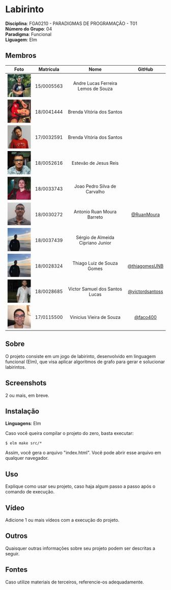 # Labirinto

**Disciplina**: FGA0210 - PARADIGMAS DE PROGRAMAÇÃO - T01 <br>
**Número do Grupo**: 04<br>
**Paradigma**: Funcional<br>
**Liguagem**: Elm


## Membros

| Foto | Matrícula | Nome | GitHub |
|:--:|:--:|:--:|:--:|
| <img src="./images/members/andre.jpg" width="100">| 15/0005563 | Andre Lucas Ferreira Lemos de Souza | 
| <img src="./images/members/brenda.jpg" width="100">| 18/0041444 | Brenda Vitória dos Santos | 
| <img src="./images/members/estevao.jpg" width="100">| 17/0032591 | Brenda Vitória dos Santos  | 
| <img src="./images/members/joao.jpg" width="100">| 18/0052616 | Estevão de Jesus Reis | 
| <img src="./images/members/ruan.jpg" width="100">| 18/0033743 | Joao Pedro Silva de Carvalho | 
| <img src="./images/members/sergio.jpg" width="100">| 18/0030272 | Antonio Ruan Moura Barreto | [@RuanMoura](https://github.com/RuanMoura) 
| <img src="./images/members/thiago.jpg" width="100">| 18/0037439 | Sérgio de Almeida Cipriano Junior | 
| <img src="./images/members/thiago.jpg" width="100">| 18/0028324 | Thiago Luiz de Souza Gomes| [@thiagomesUNB](https://github.com/thiagomesUNB) 
| <img src="./images/members/victor.jpg" width="100">| 18/0028685 | Victor Samuel dos Santos Lucas| [@victordsantoss](https://github.com/victordsantoss) 
| <img src="./images/members/vini.jpg" width="100">| 17/0115500 | Vinicius Vieira de Souza | [@faco400](https://github.com/faco400) 

## Sobre 
O projeto consiste em um jogo de labirinto, desenvolvido em linguagem funcional (Elm), que visa aplicar algoritmos de grafo para gerar e solucionar labirintos.

## Screenshots
2 ou mais, em breve.

## Instalação 
**Linguagens**: Elm<br>

Caso você queira compilar o projeto do zero, basta executar:
```
$ elm make src/*
```

Assim, você gera o arquivo "index.html". Você pode abrir esse arquivo em qualquer navegador.

## Uso 

Explique como usar seu projeto, caso haja algum passo a passo após o comando de execução.

## Vídeo
Adicione 1 ou mais vídeos com a execução do projeto.

## Outros 
Quaisquer outras informações sobre seu projeto podem ser descritas a seguir.

## Fontes
Caso utilize materiais de terceiros, referencie-os adequadamente.
